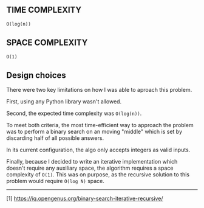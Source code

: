 ## TIME COMPLEXITY

`O(log(n))`

## SPACE COMPLEXITY 

`O(1)`

## Design choices

There were two key limitations on how I was able to aproach this problem. 

First, using any Python library wasn't allowed. 

Second, the expected time complexity was `O(log(n))`. 

To meet both criteria, the most time-efficient way to approach the problem was to perform a binary search on an moving "middle" which is set by discarding half of all possible answers.

In its current configuration, the algo only accepts integers as valid inputs.

Finally, because I decided to write an iterative implementation which doesn't require any auxiliary space, the algorithm requires a space complexity of `O(1)`.  This was on purpose, as the recursive solution to this problem would require `O(log N)` space.

---------

\[1\] https://iq.opengenus.org/binary-search-iterative-recursive/

